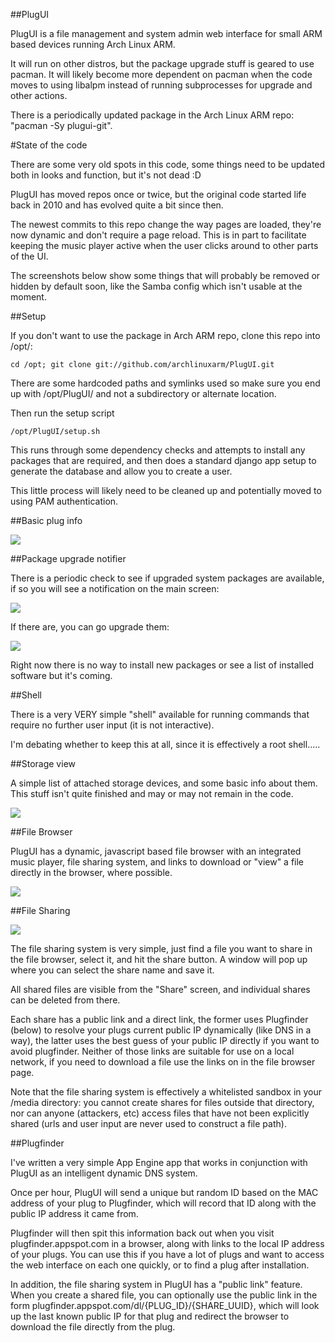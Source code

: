 ##PlugUI

PlugUI is a file management and system admin web interface for small ARM based devices running Arch Linux ARM. 

It will run on other distros, but the package upgrade stuff is geared to use pacman. It will likely become more dependent on pacman when the code moves to using libalpm instead of running subprocesses for upgrade and other actions.

There is a periodically updated package in the Arch Linux ARM repo: "pacman -Sy plugui-git".

#State of the code

There are some very old spots in this code, some things need to be updated both in looks and function, but it's not dead :D

PlugUI has moved repos once or twice, but the original code started life back in 2010 and has evolved quite a bit since then.

The newest commits to this repo change the way pages are loaded, they're now dynamic and don't require a page reload. This is in part to facilitate keeping the music player active when the user clicks around to other parts of the UI.

The screenshots below show some things that will probably be removed or hidden by default soon, like the Samba config which isn't usable at the moment.


##Setup

If you don't want to use the package in Arch ARM repo, clone this repo into /opt/:

    cd /opt; git clone git://github.com/archlinuxarm/PlugUI.git

There are some hardcoded paths and symlinks used so make sure you end up with /opt/PlugUI/ and not a subdirectory or alternate location.

Then run the setup script 

    /opt/PlugUI/setup.sh

This runs through some dependency checks and attempts to install any packages that are required, and then does a standard django app setup to generate the database and allow you to create a user. 

This little process will likely need to be cleaned up and potentially moved to using PAM authentication.

##Basic plug info

![](http://github.com/archlinuxarm/PlugUI/raw/master/screenshots/info.png)


##Package upgrade notifier

There is a periodic check to see if upgraded system packages are available, if so you will see a notification on the main screen:

![](http://github.com/archlinuxarm/PlugUI/raw/master/screenshots/upgrades.png)


If there are, you can go upgrade them:

![](http://github.com/archlinuxarm/PlugUI/raw/master/screenshots/packages.png)



Right now there is no way to install new packages or see a list of installed software but it's coming.


##Shell

There is a very VERY simple "shell" available for running commands that require no further user input (it is not interactive).

I'm debating whether to keep this at all, since it is effectively a root shell.....



##Storage view


A simple list of attached storage devices, and some basic info about them. This stuff isn't quite finished and may or may not remain in the code.

![](http://github.com/archlinuxarm/PlugUI/raw/master/screenshots/storage.png)



##File Browser

PlugUI has a dynamic, javascript based file browser with an integrated music player, file sharing system, and links to download or "view" a file directly in the browser, where possible.

![](http://github.com/archlinuxarm/PlugUI/raw/master/screenshots/files.png)


##File Sharing

![](http://github.com/archlinuxarm/PlugUI/raw/master/screenshots/addshare.png)

The file sharing system is very simple, just find a file you want to share in the file browser, select it, and hit the share button. A window will pop up where you can select the share name and save it. 

All shared files are visible from the "Share" screen, and individual shares can be deleted from there. 

Each share has a public link and a direct link, the former uses Plugfinder (below) to resolve your plugs current public IP dynamically (like DNS in a way), the latter uses the best guess of your public IP directly if you want to avoid plugfinder. Neither of those links are suitable for use on a local network, if you need to download a file use the links on in the file browser page.

Note that the file sharing system is effectively a whitelisted sandbox in your /media directory: you cannot create shares for files outside that directory, nor can anyone (attackers, etc) access files that have not been explicitly shared (urls and user input are never used to construct a file path).


##Plugfinder

I've written a very simple App Engine app that works in conjunction with PlugUI as an intelligent dynamic DNS system.

Once per hour, PlugUI will send a unique but random ID based on the MAC address of your plug to Plugfinder, which will record that ID along with the public IP address it came from. 

Plugfinder will then spit this information back out when you visit plugfinder.appspot.com in a browser, along with links to the local IP address of your plugs.  You can use this if you have a lot of plugs and want to access the web interface on each one quickly, or to find a plug after installation.

In addition, the file sharing system in PlugUI has a "public link" feature. When you create a shared file, you can optionally use the public link in the form plugfinder.appspot.com/dl/{PLUG_ID}/{SHARE_UUID}, which will look up the last known public IP for that plug and redirect the browser to download the file directly from the plug.

